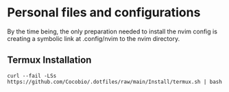 # Personal files and configurations

By the time being, the only preparation needed to install the nvim config is
creating a symbolic link at .config/nvim to the nvim directory.

## Termux Installation
```shell
curl --fail -LSs https://github.com/Cocobio/.dotfiles/raw/main/Install/termux.sh | bash
```
